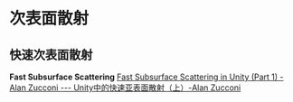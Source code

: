 # 次表面散射
## 快速次表面散射
**Fast Subsurface Scattering**
[Fast Subsurface Scattering in Unity (Part 1) - Alan Zucconi --- Unity中的快速亚表面散射（上）-Alan Zucconi](https://www.alanzucconi.com/2017/08/30/fast-subsurface-scattering-1/)
